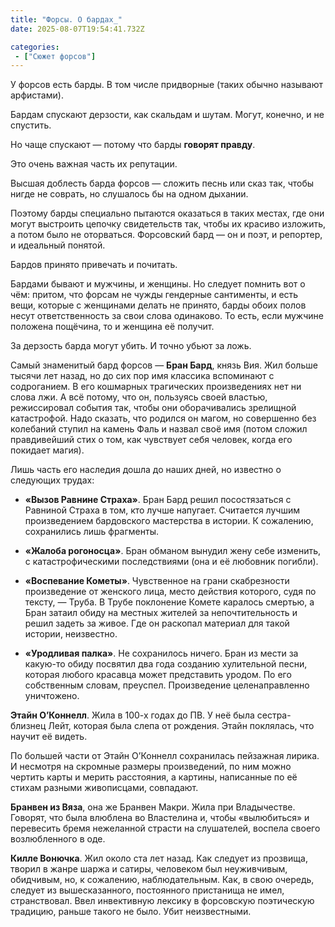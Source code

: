 ```yaml
---
title: "Форсы. О бардах_"
date: 2025-08-07T19:54:41.732Z

categories:
 - ["Сюжет форсов"]
---
```


У форсов есть барды. В том числе придворные (таких обычно называют
арфистами).

Бардам спускают дерзости, как скальдам и шутам. Могут, конечно, и не
спустить.

Но чаще спускают — потому что барды **говорят правду**.

Это очень важная часть их репутации.

Высшая доблесть барда форсов — сложить песнь или сказ так, чтобы нигде
не соврать, но слушалось бы на одном дыхании.

Поэтому барды специально пытаются оказаться в таких местах, где они
могут выстроить цепочку свидетельств так, чтобы их красиво изложить, а
потом было не оторваться. Форсовский бард — он и поэт, и репортер, и
идеальный понятой.

Бардов принято привечать и почитать.

Бардами бывают и мужчины, и женщины. Но следует помнить вот о чём:
притом, что форсам не чужды гендерные сантименты, и есть вещи, которые с
женщинами делать не принято, барды обоих полов несут ответственность за
свои слова одинаково. То есть, если мужчине положена пощёчина, то и
женщина её получит.

За дерзость барда могут убить. И точно убьют за ложь.

Самый знаменитый бард форсов — **Бран Бард**, князь Вия. Жил больше
тысячи лет назад, но до сих пор имя классика вспоминают с содроганием. В
его кошмарных трагических произведениях нет ни слова лжи. А всё потому,
что он, пользуясь своей властью, режиссировал события так, чтобы они
оборачивались зрелищной катастрофой. Надо сказать, что родился он магом,
но совершенно без колебаний ступил на камень Фаль и назвал своё имя
(потом сложил правдивейший стих о том, как чувствует себя человек, когда
его покидает магия).

Лишь часть его наследия дошла до наших дней, но известно о следующих
трудах:

-   **«Вызов Равнине Страха»**. Бран Бард решил посостязаться с Равниной
 Страха в том, кто лучше напугает. Считается лучшим произведением
 бардовского мастерства в истории. К сожалению, сохранились лишь
 фрагменты.

-   **«Жалоба рогоносца»**. Бран обманом вынудил жену себе изменить, с
 катастрофическими последствиями (она и её любовник погибли).

-   **«Воспевание Кометы»**. Чувственное на грани скабрезности
 произведение от женского лица, место действия которого, судя по
 тексту, — Труба. В Трубе поклонение Комете каралось смертью, а
 Бран затаил обиду на местных жителей за непочтительность и решил
 задеть за живое. Где он раскопал материал для такой истории,
 неизвестно.

-   **«Уродливая палка»**. Не сохранилось ничего. Бран из мести за
 какую-то обиду посвятил два года созданию хулительной песни,
 которая любого красавца может представить уродом. По его
 собственным словам, преуспел. Произведение целенаправленно
 уничтожено.

**Этайн О’Коннелл**. Жила в 100-х годах до ПВ. У неё была сестра-близнец
Лейт, которая была слепа от рождения. Этайн поклялась, что научит её
видеть.

По большей части от Этайн О’Коннелл сохранилась пейзажная лирика. И
несмотря на скромные размеры произведений, по ним можно чертить карты и
мерить расстояния, а картины, написанные по её стихам разными
живописцами, совпадают.

**Бранвен из Вяза**, она же Бранвен Макри. Жила при Владычестве.
Говорят, что была влюблена во Властелина и, чтобы «вылюбиться» и
перевесить бремя нежеланной страсти на слушателей, воспела своего
возлюбленного в оде.

**Килле Вонючка**. Жил около ста лет назад. Как следует из прозвища,
творил в жанре шаржа и сатиры, человеком был неуживчивым, обидчивым, но,
к сожалению, наблюдательным. Как, в свою очередь, следует из
вышесказанного, постоянного пристанища не имел, странствовал. Ввел
инвективную лексику в форсовскую поэтическую традицию, раньше такого не
было. Убит неизвестными.
